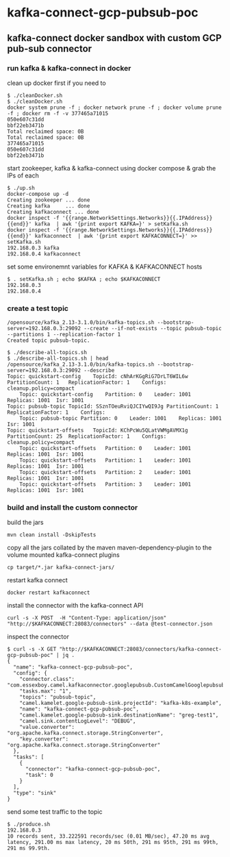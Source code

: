 # kafka-connect-gcp-pubsub-poc

## kafka-connect docker sandbox with custom GCP pub-sub connector

### run kafka & kafka-connect in docker
clean up docker first if you need to
```shell script
$ ./cleanDocker.sh 
$ ./cleanDocker.sh 
docker system prune -f ; docker network prune -f ; docker volume prune -f ; docker rm -f -v 377465a71015
050e607c31dd
bbf22eb3471b
Total reclaimed space: 0B
Total reclaimed space: 0B
377465a71015
050e607c31dd
bbf22eb3471b
```
start zookeeper, kafka & kafka-connect using docker compose & grab the IPs of each
```shell script
$ ./up.sh 
docker-compose up -d
Creating zookeeper ... done
Creating kafka     ... done
Creating kafkaconnect ... done
docker inspect -f '{{range.NetworkSettings.Networks}}{{.IPAddress}}{{end}}' kafka  | awk '{print export KAFKA=}' > setKafka.sh
docker inspect -f '{{range.NetworkSettings.Networks}}{{.IPAddress}}{{end}}' kafkaconnect  | awk '{print export KAFKACONNECT=}' >> setKafka.sh
192.168.0.3 kafka
192.168.0.4 kafkaconnect
```
set some environemnt variables for KAFKA & KAFKACONNECT hosts
```shell script
$ . setKafka.sh ; echo $KAFKA ; echo $KAFKACONNECT
192.168.0.3
192.168.0.4
```

### create a test topic
```shell script
/opensource/kafka_2.13-3.1.0/bin/kafka-topics.sh --bootstrap-server=192.168.0.3:29092 --create --if-not-exists --topic pubsub-topic --partitions 1 --replication-factor 1
Created topic pubsub-topic.
```

```shell script
$ ./describe-all-topics.sh 
$ ./describe-all-topics.sh | head
/opensource/kafka_2.13-3.1.0/bin/kafka-topics.sh --bootstrap-server=192.168.0.3:29092 --describe
Topic: quickstart-config	TopicId: cNhArKGgRiG7DrLT6WIL6w	PartitionCount: 1	ReplicationFactor: 1	Configs: cleanup.policy=compact
	Topic: quickstart-config	Partition: 0	Leader: 1001	Replicas: 1001	Isr: 1001
Topic: pubsub-topic	TopicId: SSznTOeuRviQJCIYwQI9Jg	PartitionCount: 1	ReplicationFactor: 1	Configs: 
	Topic: pubsub-topic	Partition: 0	Leader: 1001	Replicas: 1001	Isr: 1001
Topic: quickstart-offsets	TopicId: KChPcWu5QLatVWMgAVMX1g	PartitionCount: 25	ReplicationFactor: 1	Configs: cleanup.policy=compact
	Topic: quickstart-offsets	Partition: 0	Leader: 1001	Replicas: 1001	Isr: 1001
	Topic: quickstart-offsets	Partition: 1	Leader: 1001	Replicas: 1001	Isr: 1001
	Topic: quickstart-offsets	Partition: 2	Leader: 1001	Replicas: 1001	Isr: 1001
	Topic: quickstart-offsets	Partition: 3	Leader: 1001	Replicas: 1001	Isr: 1001
```
### build and install the custom connector
build the jars
```shell script
mvn clean install -DskipTests
```
copy all the jars collated by the maven maven-dependency-plugin to the volume mounted kafka-connect plugins
```shell script
cp target/*.jar kafka-connect-jars/
```  
restart kafka connect
```shell script
docker restart kafkaconnect
```  
install the connector with the kafka-connect API
```shell script
curl -s -X POST  -H "Content-Type: application/json" "http://$KAFKACONNECT:28083/connectors" --data @test-connector.json
```  
inspect the connector
```shell script
$ curl -s -X GET "http://$KAFKACONNECT:28083/connectors/kafka-connect-gcp-pubsub-poc" | jq .
{
  "name": "kafka-connect-gcp-pubsub-poc",
  "config": {
    "connector.class": "com.essexboy.camel.kafkaconnector.googlepubsub.CustomCamelGooglepubsubsinkSinkConnector",
    "tasks.max": "1",
    "topics": "pubsub-topic",
    "camel.kamelet.google-pubsub-sink.projectId": "kafka-k8s-example",
    "name": "kafka-connect-gcp-pubsub-poc",
    "camel.kamelet.google-pubsub-sink.destinationName": "greg-test1",
    "camel.sink.contentLogLevel": "DEBUG",
    "value.converter": "org.apache.kafka.connect.storage.StringConverter",
    "key.converter": "org.apache.kafka.connect.storage.StringConverter"
  },
  "tasks": [
    {
      "connector": "kafka-connect-gcp-pubsub-poc",
      "task": 0
    }
  ],
  "type": "sink"
}
```  
send some test traffic to the topic
```shell script
$ ./produce.sh 
192.168.0.3
10 records sent, 33.222591 records/sec (0.01 MB/sec), 47.20 ms avg latency, 291.00 ms max latency, 20 ms 50th, 291 ms 95th, 291 ms 99th, 291 ms 99.9th.
```  


